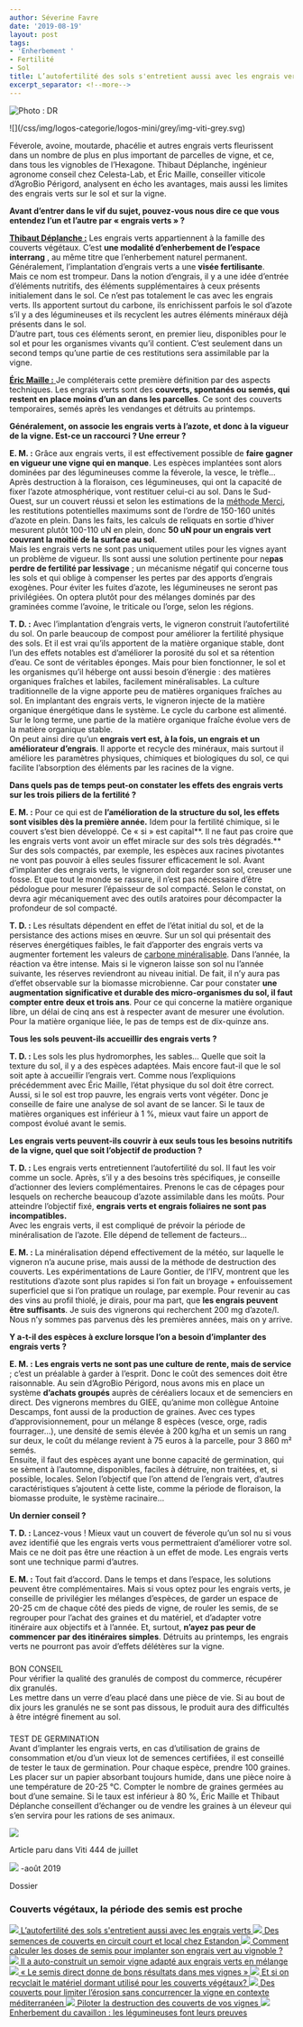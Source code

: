 ```yaml
---
author: Séverine Favre
date: '2019-08-19'
layout: post
tags:
- 'Enherbement '
- Fertilité
- Sol
title: L’autofertilité des sols s'entretient aussi avec les engrais verts
excerpt_separator: <!--more-->
---
```


![Photo : DR](/assets/148f15645cb8078643cf73e1567084b8.jpg)


<!--more-->![](/css/img/logos-categorie/logos-mini/grey/img-viti-grey.svg)

Féverole, avoine, moutarde, phacélie et autres engrais verts fleurissent dans un nombre de plus en plus important de parcelles de vigne, et ce, dans tous les vignobles de l’Hexagone. Thibaut Déplanche, ingénieur agronome conseil chez Celesta-Lab, et Éric Maille, conseiller viticole d’AgroBio Périgord, analysent en écho les avantages, mais aussi les limites des engrais verts sur le sol et sur la vigne. 

**Avant d’entrer dans le vif du sujet, pouvez-vous nous dire ce que vous entendez l’un et l’autre par « engrais verts » ?**

[**Thibaut Déplanche :**](https://celesta-lab.fr) Les engrais verts appartiennent à la famille des couverts végétaux. C’est **une modalité d’enherbement de l’espace interrang** , au même titre que l’enherbement naturel permanent. Généralement, l’implantation d’engrais verts a une **visée fertilisante**.  
Mais ce nom est trompeur. Dans la notion d’engrais, il y a une idée d’entrée d’éléments nutritifs, des éléments supplémentaires à ceux présents initialement dans le sol. Ce n’est pas totalement le cas avec les engrais verts. Ils apportent surtout du carbone, ils enrichissent parfois le sol d’azote s’il y a des légumineuses et ils recyclent les autres éléments minéraux déjà présents dans le sol.  
D’autre part, tous ces éléments seront, en premier lieu, disponibles pour le sol et pour les organismes vivants qu’il contient. C’est seulement dans un second temps qu’une partie de ces restitutions sera assimilable par la vigne.

[**Éric Maille :** ](http://www.agrobioperigord.fr/produire-bio/viticulture)Je compléterais cette première définition par des aspects techniques. Les engrais verts sont des **couverts, spontanés ou semés, qui restent en place moins d’un an dans les parcelles**. Ce sont des couverts temporaires, semés après les vendanges et détruits au printemps.

**Généralement, on associe les engrais verts à l’azote, et donc à la vigueur de la vigne. Est-ce un raccourci ? Une erreur ?**

**E. M. :** Grâce aux engrais verts, il est effectivement possible de **faire gagner en vigueur une vigne qui en manque**. Les espèces implantées sont alors dominées par des légumineuses comme la féverole, la vesce, le trèfle… Après destruction à la floraison, ces légumineuses, qui ont la capacité de fixer l’azote atmosphérique, vont restituer celui-ci au sol. Dans le Sud-Ouest, sur un couvert réussi et selon les estimations de la [méthode Merci](https://agriculture-de-conservation.com/MERCI-mesurez-les-elements.html), les restitutions potentielles maximums sont de l’ordre de 150-160 unités d’azote en plein. Dans les faits, les calculs de reliquats en sortie d’hiver mesurent plutôt 100-110 uN en plein, donc **50 uN pour un engrais vert couvrant la moitié de la surface au sol**.   
Mais les engrais verts ne sont pas uniquement utiles pour les vignes ayant un problème de vigueur. Ils sont aussi une solution pertinente pour ne**pas perdre de fertilité par lessivage** ; un mécanisme négatif qui concerne tous les sols et qui oblige à compenser les pertes par des apports d’engrais exogènes. Pour éviter les fuites d’azote, les légumineuses ne seront pas privilégiées. On optera plutôt pour des mélanges dominés par des graminées comme l’avoine, le triticale ou l’orge, selon les régions.

**T. D. :** Avec l’implantation d’engrais verts, le vigneron construit l’autofertilité du sol. On parle beaucoup de compost pour améliorer la fertilité physique des sols. Et il est vrai qu’ils apportent de la matière organique stable, dont l’un des effets notables est d’améliorer la porosité du sol et sa rétention d’eau. Ce sont de véritables éponges. Mais pour bien fonctionner, le sol et les organismes qu’il héberge ont aussi besoin d’énergie : des matières organiques fraîches et labiles, facilement minéralisables. La culture traditionnelle de la vigne apporte peu de matières organiques fraîches au sol. En implantant des engrais verts, le vigneron injecte de la matière organique énergétique dans le système. Le cycle du carbone est alimenté. Sur le long terme, une partie de la matière organique fraîche évolue vers de la matière organique stable.  
On peut ainsi dire qu’un **engrais vert est, à la fois, un engrais et un améliorateur d’engrais**. Il apporte et recycle des minéraux, mais surtout il améliore les paramètres physiques, chimiques et biologiques du sol, ce qui facilite l’absorption des éléments par les racines de la vigne.

**Dans quels pas de temps peut-on constater les effets des engrais verts sur les trois piliers de la fertilité ?**

**E. M. :** Pour ce qui est de **l’amélioration de la structure du sol, les effets sont visibles dès la première année.** Idem pour la fertilité chimique, si le couvert s’est bien développé. Ce « si » est capital**. Il ne faut pas croire que les engrais verts vont avoir un effet miracle sur des sols très dégradés.** Sur des sols compactés, par exemple, les espèces aux racines pivotantes ne vont pas pouvoir à elles seules fissurer efficacement le sol. Avant d’implanter des engrais verts, le vigneron doit regarder son sol, creuser une fosse. Et que tout le monde se rassure, il n’est pas nécessaire d’être pédologue pour mesurer l’épaisseur de sol compacté. Selon le constat, on devra agir mécaniquement avec des outils aratoires pour décompacter la profondeur de sol compacté.

**T. D. :** Les résultats dépendent en effet de l’état initial du sol, et de la persistance des actions mises en œuvre. Sur un sol qui présentait des réserves énergétiques faibles, le fait d’apporter des engrais verts va augmenter fortement les valeurs de [carbone minéralisable](https://wiki.aurea.eu/index.php/La_minéralisation_du_carbone_et_de_l%27azote). Dans l’année, la réaction va être intense. Mais si le vigneron laisse son sol nu l’année suivante, les réserves reviendront au niveau initial. De fait, il n’y aura pas d’effet observable sur la biomasse microbienne. Car pour constater **une augmentation significative et durable des micro-organismes du sol, il faut compter entre deux et trois ans**. Pour ce qui concerne la matière organique libre, un délai de cinq ans est à respecter avant de mesurer une évolution. Pour la matière organique liée, le pas de temps est de dix-quinze ans. 

**Tous les sols peuvent-ils accueillir des engrais verts ?**

**T. D. :** Les sols les plus hydromorphes, les sables… Quelle que soit la texture du sol, il y a des espèces adaptées. Mais encore faut-il que le sol soit apte à accueillir l’engrais vert. Comme nous l’expliquions précédemment avec Éric Maille, l’état physique du sol doit être correct. Aussi, si le sol est trop pauvre, les engrais verts vont végéter. Donc je conseille de faire une analyse de sol avant de se lancer. Si le taux de matières organiques est inférieur à 1 %, mieux vaut faire un apport de compost évolué avant le semis.

**Les engrais verts peuvent-ils couvrir à eux seuls tous les besoins nutritifs de la vigne, quel que soit l’objectif de production ?**

**T. D. :** Les engrais verts entretiennent l’autofertilité du sol. Il faut les voir comme un socle. Après, s’il y a des besoins très spécifiques, je conseille d’actionner des leviers complémentaires. Prenons le cas de cépages pour lesquels on recherche beaucoup d’azote assimilable dans les moûts. Pour atteindre l’objectif fixé, **engrais verts et engrais foliaires ne sont pas incompatibles.**  
Avec les engrais verts, il est compliqué de prévoir la période de minéralisation de l’azote. Elle dépend de tellement de facteurs…

**E. M. :** La minéralisation dépend effectivement de la météo, sur laquelle le vigneron n’a aucune prise, mais aussi de la méthode de destruction des couverts. Les expérimentations de Laure Gontier, de l’IFV, montrent que les restitutions d’azote sont plus rapides si l’on fait un broyage + enfouissement superficiel que si l’on pratique un roulage, par exemple. Pour revenir au cas des vins au profil thiolé, je dirais, pour ma part, que **les engrais peuvent être suffisants**. Je suis des vignerons qui recherchent 200 mg d’azote/l. Nous n’y sommes pas parvenus dès les premières années, mais on y arrive. 

**Y a-t-il des espèces à exclure lorsque l’on a besoin d’implanter des engrais verts ?**

**E. M. :** **Les engrais verts ne sont pas une culture de rente, mais de service** ; c’est un préalable à garder à l’esprit. Donc le coût des semences doit être raisonnable. Au sein d’AgroBio Périgord, nous avons mis en place un système **d’achats groupés** auprès de céréaliers locaux et de semenciers en direct. Des vignerons membres du GIEE, qu’anime mon collègue Antoine Descamps, font aussi de la production de graines. Avec ces types d’approvisionnement, pour un mélange 8 espèces (vesce, orge, radis fourrager…), une densité de semis élevée à 200 kg/ha et un semis un rang sur deux, le coût du mélange revient à 75 euros à la parcelle, pour 3 860 m² semés.  
Ensuite, il faut des espèces ayant une bonne capacité de germination, qui se sèment à l’automne, disponibles, faciles à détruire, non traitées, et, si possible, locales. Selon l’objectif que l’on attend de l’engrais vert, d’autres caractéristiques s’ajoutent à cette liste, comme la période de floraison, la biomasse produite, le système racinaire…

**Un dernier conseil ?**

**T. D. :** Lancez-vous ! Mieux vaut un couvert de féverole qu’un sol nu si vous avez identifié que les engrais verts vous permettraient d’améliorer votre sol. Mais ce ne doit pas être une réaction à un effet de mode. Les engrais verts sont une technique parmi d’autres.

**E. M. :** Tout fait d’accord. Dans le temps et dans l’espace, les solutions peuvent être complémentaires. Mais si vous optez pour les engrais verts, je conseille de privilégier les mélanges d’espèces, de garder un espace de 20-25 cm de chaque côté des pieds de vigne, de rouler les semis, de se regrouper pour l’achat des graines et du matériel, et d’adapter votre itinéraire aux objectifs et à l’année. Et, surtout, **n’ayez pas peur de commencer par des itinéraires simples**. Détruits au printemps, les engrais verts ne pourront pas avoir d’effets délétères sur la vigne.

### 

BON CONSEIL   
Pour vérifier la qualité des granulés de compost du commerce, récupérer dix granulés.  
Les mettre dans un verre d’eau placé dans une pièce de vie. Si au bout de dix jours les granulés ne se sont pas dissous, le produit aura des difficultés à être intégré finement au sol. 

### 

TEST DE GERMINATION   
Avant d’implanter les engrais verts, en cas d’utilisation de grains de consommation et/ou d’un vieux lot de semences certifiées, il est conseillé de tester le taux de germination. Pour chaque espèce, prendre 100 graines. Les placer sur un papier absorbant toujours humide, dans une pièce noire à une température de 20-25 °C. Compter le nombre de graines germées au bout d’une semaine. Si le taux est inférieur à 80 %, Éric Maille et Thibaut Déplanche conseillent d’échanger ou de vendre les graines à un éleveur qui s’en servira pour les rations de ses animaux. 

![](/assets/dc0537117c94439d3e51cd1c13103c67.png)

Article paru dans Viti 444 de juillet 

![](/assets/3f13445321a474828d44ae546013c5a5.png) -août 2019

Dossier

### Couverts végétaux, la période des semis est proche

[ ![](/css/img/logos-categorie/grey/img-viti-grey.svg) L’autofertilité des sols s'entretient aussi avec les engrais verts  ](/mon-viti/viticulture/lautofertilite-des-sols-sentretient-aussi-avec-les-engrais-verts-852616.php) [ ![](/css/img/logos-categorie/normal/viti.svg) Des semences de couverts en circuit court et local chez Estandon  ](/mon-viti/viticulture/des-semences-de-couverts-en-circuit-court-et-local-chez-estandon-903534.php) [ ![](/css/img/logos-categorie/normal/viti.svg) Comment calculer les doses de semis pour implanter son engrais vert au vignoble ?  ](/mon-viti/viticulture/comment-calculer-les-doses-de-semis-pour-implanter-son-engrais-vert-au-vignoble-852214.php) [ ![](/css/img/logos-categorie/normal/viti.svg) Il a auto-construit un semoir vigne adapté aux engrais verts en mélange  ](/mon-viti/materiel/il-a-auto-construit-un-semoir-vigne-adapte-aux-engrais-verts-en-melange-851915.php) [ ![](/css/img/logos-categorie/normal/viti.svg) « Le semis direct donne de bons résultats dans mes vignes »  ](/mon-viti/viticulture/le-semis-direct-donne-de-bons-resultats-dans-mes-vignes-886257.php) [ ![](/css/img/logos-categorie/normal/viti.svg) Et si on recyclait le matériel dormant utilisé pour les couverts végétaux?  ](/mon-viti/viticulture/bonne-idee-recycler-les-outils-inutilises-sur-les-exploitations-au-service-des-couverts-vegetaux-en-viticulture-901074.php) [ ![](/css/img/logos-categorie/normal/viti.svg) Des couverts pour limiter l’érosion sans concurrencer la vigne en contexte méditerranéen  ](/mon-viti/viticulture/des-couverts-pour-limiter-lerosion-sans-concurrencer-la-vigne-en-contexte-mediterraneen-851372.php) [ ![](/css/img/logos-categorie/normal/viti.svg) Piloter la destruction des couverts de vos vignes  ](/mon-viti/viticulture/piloter-la-destruction-des-couverts-de-vos-vignes-852033.php) [ ![](/css/img/logos-categorie/normal/viti.svg) Enherbement du cavaillon : les légumineuses font leurs preuves  ](/mon-viti/viticulture/enherbement-du-cavaillon-les-legumineuses-font-leurs-preuves-891170.php)